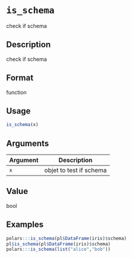 # `is_schema`

check if schema


## Description

check if schema


## Format

function


## Usage

```r
is_schema(x)
```


## Arguments

Argument      |Description
------------- |----------------
`x`     |     objet to test if schema


## Value

bool


## Examples

```r
polars:::is_schema(pl$DataFrame(iris)$schema)
pl$is_schema(pl$DataFrame(iris)$schema)
polars:::is_schema(list("alice","bob"))
```


